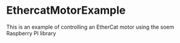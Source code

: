 # EthercatMotorExample
This is an example of controlling an EtherCat motor using the soem Raspberry PI library
